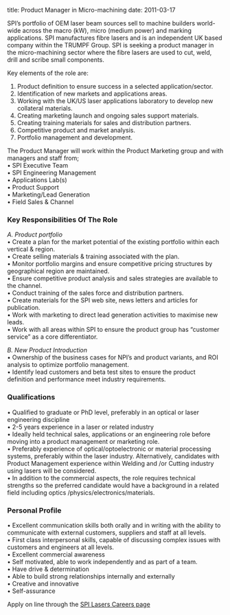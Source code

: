title: Product Manager in Micro-machining
date: 2011-03-17 

<!--break-->
SPI’s portfolio of OEM laser beam sources sell to machine builders world-wide across the macro (kW), micro (medium power) and marking applications. SPI manufactures fibre lasers and is an independent UK based company within the TRUMPF Group.  SPI is seeking a product manager in the micro-machining sector where the fibre lasers are used to cut, weld, drill and scribe small components.   

Key elements of the role are:   
1. Product definition to ensure success in a selected application/sector.   
2. Identification of new markets and applications areas.  
3. Working with the UK/US laser applications laboratory to develop new collateral materials.  
4. Creating marketing launch and ongoing sales support materials.    
5. Creating training materials for sales and distribution partners.  
6. Competitive product and market analysis.   
7. Portfolio management and development.  
  
The Product Manager will work within the Product Marketing group and with managers and staff from;   
• SPI Executive Team   
• SPI Engineering Management   
• Applications Lab(s)  
• Product Support  
• Marketing/Lead Generation  
• Field Sales & Channel   

### Key Responsibilities Of The Role

  
*A. Product portfolio*  
• Create a plan for the market potential of the existing portfolio within each vertical & region.  
• Create selling materials & training associated with the plan.   
• Monitor portfolio margins and ensure competitive pricing structures by geographical region are maintained.  
• Ensure competitive product analysis and sales strategies are available to the channel.  
• Conduct training of the sales force and distribution partners.   
• Create materials for the SPI web site, news letters and articles for publication.  
• Work with marketing to direct lead generation activities to maximise new leads.  
• Work with all areas within SPI to ensure the product group has “customer service” as a core differentiator.  
  
*B. New Product Introduction*  
• Ownership of the business cases for NPI’s and product variants, and ROI analysis to optimize portfolio management.  
• Identify lead customers and beta test sites to ensure the product definition and performance meet industry requirements.  
  
### Qualifications

  
• Qualified to graduate or PhD level, preferably in an optical or laser engineering discipline  
• 2-5 years experience in a laser or related industry  
• Ideally held technical sales, applications or an engineering role before moving into a product management or marketing role.   
• Preferably experience of optical/optoelectronic or material processing systems, preferably within the laser industry. Alternatively, candidates with Product Management experience within Welding and /or Cutting industry using lasers will be considered.  
• In addition to the commercial aspects, the role requires technical strengths so the preferred candidate would have a background in a related field including optics /physics/electronics/materials.   
  
### Personal Profile

• Excellent communication skills both orally and in writing with the ability to communicate with external customers, suppliers and staff at all levels.  
• First class interpersonal skills, capable of discussing complex issues with customers and engineers at all levels.  
• Excellent commercial awareness  
• Self motivated, able to work independently and as part of a team.  
• Have drive & determination  
• Able to build strong relationships internally and externally  
• Creative and innovative  
• Self-assurance  
  
Apply on line through the [SPI Lasers Careers page](http://www.spilasers.com/About_SPI/Careers/Jobs.aspx)